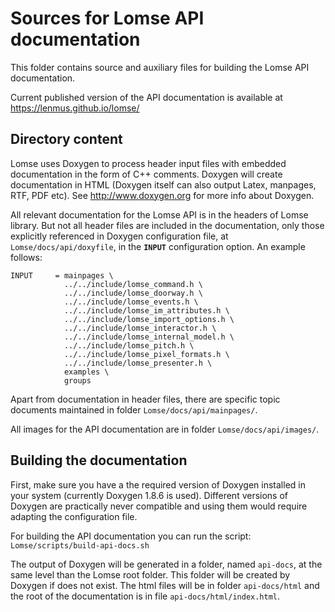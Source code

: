 Sources for Lomse API documentation
========================================

This folder contains source and auxiliary files for building the Lomse
API documentation.

Current published version of the API documentation is available
at https://lenmus.github.io/lomse/


Directory content
---------------------

Lomse uses Doxygen to process header input files with embedded
documentation in the form of C++ comments. Doxygen will create
documentation in HTML (Doxygen itself can also output Latex,
manpages, RTF, PDF etc).
See http://www.doxygen.org for more info about Doxygen.

All relevant documentation for the Lomse API is in
the headers of Lomse library. But not all header files are included in the
documentation, only those explicitly referenced in Doxygen configuration
file, at `Lomse/docs/api/doxyfile`, in the **`INPUT`** configuration option.
An example follows:
```
INPUT     = mainpages \
			../../include/lomse_command.h \
			../../include/lomse_doorway.h \
			../../include/lomse_events.h \
			../../include/lomse_im_attributes.h \
			../../include/lomse_import_options.h \
			../../include/lomse_interactor.h \
			../../include/lomse_internal_model.h \
			../../include/lomse_pitch.h \
			../../include/lomse_pixel_formats.h \
			../../include/lomse_presenter.h \
			examples \
	        groups
```

Apart from documentation in header files, there are specific topic
documents maintained in folder `Lomse/docs/api/mainpages/`.

All images for the API documentation are in folder
`Lomse/docs/api/images/`.


Building the documentation
----------------------------

First, make sure you have a the required version of Doxygen installed in
your system (currently Doxygen 1.8.6 is used). Different versions of 
Doxygen are practically never compatible and using them would require
adapting the configuration file.

For building the API documentation you can run the script:
	 `Lomse/scripts/build-api-docs.sh`

The output of Doxygen will be generated in a
folder, named `api-docs`, at the same level than the Lomse root folder.
This folder will be created by Doxygen if does not exist. The html files
will be in folder `api-docs/html` and the root of the documentation is
in file `api-docs/html/index.html`.


